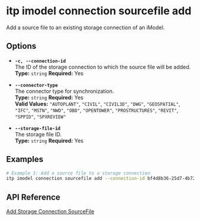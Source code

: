 # itp imodel connection sourcefile add

Add a source file to an existing storage connection of an iModel.

## Options

- **`-c, --connection-id`**  
  The ID of the storage connection to which the source file will be added.  
  **Type:** `string` **Required:** Yes

- **`--connector-type`**  
  The connector type for synchronization.  
  **Type:** `string` **Required:** Yes  
  **Valid Values:** `"AUTOPLANT"`, `"CIVIL"`, `"CIVIL3D"`, `"DWG"`, `"GEOSPATIAL"`, `"IFC"`, `"MSTN"`, `"NWD"`, `"OBD"`, `"OPENTOWER"`, `"PROSTRUCTURES"`, `"REVIT"`, `"SPPID"`, `"SPXREVIEW"`

- **`--storage-file-id`**  
  The storage file ID.  
  **Type:** `string` **Required:** Yes

## Examples

```bash
# Example 1: Add a source file to a storage connection
itp imodel connection sourcefile add --connection-id bf4d8b36-25d7-4b72-b38b-12c1f0325f42 --storage-file-id t5bDFuN4qUa9ojVw1E5FGtldp8BgSbNCiJ2XMdiT-cA --connector-type MSTN
```

## API Reference

[Add Storage Connection SourceFile](https://developer.bentley.com/apis/synchronization/operations/add-storage-connection-sourcefile/)